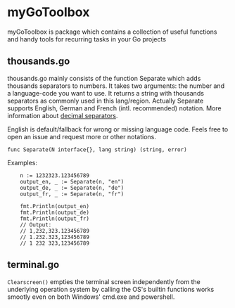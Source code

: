 # myGoToolbox
myGoToolbox is package which contains a collection of useful functions and handy tools for recurring tasks in your Go projects

## thousands.go
thousands.go mainly consists of the function Separate which adds thousands separators to numbers. It takes two arguments: the number and a language-code you want to use. It returns a string with thousands separators as commonly used in this lang/region. Actually Separate supports English, German and French (intl. recommended) notation. More information about [decimal separators](https://en.wikipedia.org/wiki/Decimal_separator). 

English is default/fallback for wrong or missing language code. Feels free to open an issue and request more or other notations.

```
func Separate(N interface{}, lang string) (string, error)
```

Examples:
```
	n := 1232323.123456789
	output_en, _ := Separate(n, "en")
	output_de, _ := Separate(n, "de")
	output_fr, _ := Separate(n, "fr")

	fmt.Println(output_en)
	fmt.Println(output_de)
	fmt.Println(output_fr)
	// Output:
	// 1,232,323.123456789
	// 1.232.323,123456789
	// 1 232 323,123456789

```
## terminal.go
`Clearscreen()` empties the terminal screen independently from the underlying operation system by calling the OS's builtin functions works smootly even on both Windows' cmd.exe and powershell.
